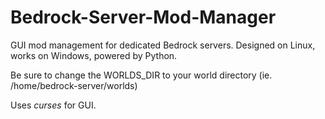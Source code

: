 # Bedrock-Server-Mod-Manager
GUI mod management for dedicated Bedrock servers. Designed on Linux, works on Windows, powered by Python. 

Be sure to change the WORLDS_DIR to your world directory (ie. /home/bedrock-server/worlds)

Uses *curses* for GUI.

